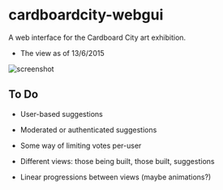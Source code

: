 # cardboardcity-webgui

A web interface for the Cardboard City art exhibition.

* The view as of 13/6/2015

![screenshot](https://i.imgur.com/6gJOcyY.png)

To Do
-----

* User-based suggestions

* Moderated or authenticated suggestions

* Some way of limiting votes per-user

* Different views: those being built, those built, suggestions

* Linear progressions between views (maybe animations?)
